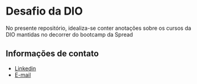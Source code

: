 # Desafio da DIO
No presente repositório, idealiza-se conter anotações sobre os cursos da DIO mantidas no decorrer do bootcamp da Spread
## Informações de contato
- [Linkedin](https://www.linkedin.com/in/vinicius-feliciano-10b909197/)
- [E-mail](viniciusfeliciano14@gmail.com)
